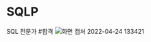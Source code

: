# SQLP

SQL 전문가
#합격
![화면 캡처 2022-04-24 133421](https://user-images.githubusercontent.com/51697316/164956821-7ef31cc5-86d4-4e38-bb3d-006bc946abaf.png)
